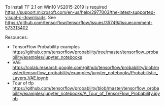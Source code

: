 To install TF 2.1 on Win10 VS2015-2019 is required https://support.microsoft.com/en-us/help/2977003/the-latest-supported-visual-c-downloads. See https://github.com/tensorflow/tensorflow/issues/35749#issuecomment-573313402

Resources:
* TensorFlow Probability examples https://github.com/tensorflow/probability/tree/master/tensorflow_probability/examples/jupyter_notebooks
* VAE https://colab.research.google.com/github/tensorflow/probability/blob/master/tensorflow_probability/examples/jupyter_notebooks/Probabilistic_Layers_VAE.ipynb
* Tour of tfp https://github.com/tensorflow/probability/blob/master/tensorflow_probability/examples/jupyter_notebooks/A_Tour_of_TensorFlow_Probability.ipynb
